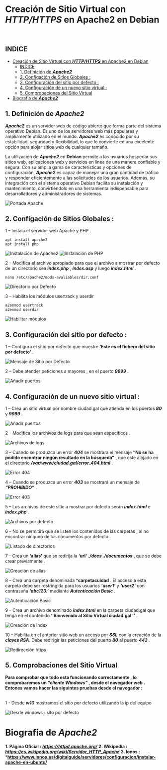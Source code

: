 # Creación de Sitio Virtual con ***HTTP/HTTPS*** en Apache2 en Debian
<br>

## INDICE 
- [Creación de Sitio Virtual con ***HTTP/HTTPS*** en Apache2 en Debian](#creación-de-sitio-virtual-con-httphttps-en-apache2-en-debian)
  - [INDICE](#indice)
  - [1. Definición de ***Apache2***](#1-definición-de-apache2)
  - [2. Configación de Sitios Globales :](#2-configación-de-sitios-globales-)
  - [3. Configuración del sitio por defecto :](#3-configuración-del-sitio-por-defecto-)
  - [4. Configuración de un nuevo sitio virtual :](#4-configuración-de-un-nuevo-sitio-virtual-)
  - [5. Comprobaciones del Sitio Virtual](#5-comprobaciones-del-sitio-virtual)
- [Biografia de ***Apache2***](#biografia-de-apache2)


## 1. Definición de ***Apache2***

***Apache2*** es un servidor web de código abierto que forma parte del sistema operativo Debian. Es uno de los servidores web más populares y ampliamente utilizado en el mundo. ***Apache2*** es conocido por su estabilidad, seguridad y flexibilidad, lo que lo convierte en una excelente opción para alojar sitios web de cualquier tamaño.

La utilización de ***Apache2*** en **Debian** permite a los usuarios hospedar sus sitios web, aplicaciones web y servicios en línea de una manera confiable y segura. Con su amplia gama de características y opciones de configuración, ***Apache2*** es capaz de manejar una gran cantidad de tráfico y responder eficientemente a las solicitudes de los usuarios. Además, su integración con el sistema operativo Debian facilita su instalación y mantenimiento, convirtiéndolo en una herramienta indispensable para desarrolladores y administradores de sistemas.

![Portada Apache](./img/portada_apache2.png)


## 2. Configación de Sitios Globales :

1 – Instala el servidor web Apache y PHP . <br>

~~~
apt install apache2
apt install php
~~~

![Instalación de Apache2](./img/1_exapache2.png)
![Instalación de PHP](./img/2_exapache2.png)

2 – Modifica el archivo apropiado para que el archivo a mostrar por defecto de un directorio sea ***index.php*** , ***index.asp*** y luego ***index.html*** . <br>

~~~
nano /etc/apache2/mods-avaliables/dir.conf
~~~

![Directorio por Defecto](./img/3_exapache2.png)

3 – Habilita los módulos usertrack y userdir <br>

~~~
a2enmod usertrack
a2enmod userdir
~~~

![Habilitar módulos](./img/4_exapache2.png)

## 3. Configuración del sitio por defecto :

1 – Configura el sitio por defecto que muestre **‘Este es el fichero del sitio por defecto’** .<br>

![Mensaje de Sitio por Defecto](./img/5_exapache2.png)

2 – Debe atender peticiones a mayores , en el puerto ***9999*** . <br>

![Añadir puertos](./img/6_exapache2.png)

## 4. Configuración de un nuevo sitio virtual :

1 – Crea un sitio virtual por nombre ciudad.gal que atienda en los puertos ***80*** y ***9999*** .<br>

![Añadir puertos](./img/7_exapache2.png)

2 – Modifica los archivos de logs para que sean específicos . <br>

![Archivos de logs](./img/8_exapache2.png)

3 – Cuando se produzca un error ***404*** se mostrara el mensaje **“No se ha podido encontrar ningún resultado en la búsqueda”** , que este alojado en el directorio ***/var/www/ciudad.gal/error_404.html*** . <br>

![Error 404](./img/9_exapache2.png)

4 – Cuando se produzca un error ***403*** se mostrará un mensaje de ***“PROHIBIDO”*** . <br>

![Error 403](./img/10_exapache2.png)

5 – Los archivos de este sitio a mostrar por defecto serán ***index.html*** e ***index.php*** . <br>

![Archivos por defecto](./img/11_exapache2.png)

6 – No se permitirá que se listen los contenidos de las carpetas , al no encontrar ninguno de los documentos por defecto .

![Listado de directorios](./img/12_exapache2.png)

7 – Crea un **‘alias’** que se redirija la **‘url’** ***./docs  ./documentos*** , que se debe crear previamente . <br>

![Creación de alias](./img/13_exapache2.png)

8 – Crea una carpeta denominada ***carpetacuidad** . El acceso a esta carpeta debe ser restringida para los usuarios ***‘user1’*** y ***‘user2’*** con contraseña ***‘abc123.’*** mediante ***Autenticación Basic*** . <br>

![Autenticación Basic](./img/14_exapache2.png)

9 – Crea un archivo denominado ***index.html*** en la carpeta ciudad.gal que tenga en el contenido **‘’Bienvenido al Sitio Virtual ciudad.gal ’’** . <br>

![Creación de Index](./img/15_exapache2.png)

10 – Habilita en el anterior sitio web un acceso por ***SSL*** con la creación de la ***claves RSA***. Debe redirigir las peticiones del puerto ***80*** al puerto ***443*** . <br>

![Redirección https](./img/16_exapache2.png)

## 5. Comprobaciones del Sitio Virtual 

**Para comprobar que todo esta funcionando correctamente , lo comprobaremos un ***"cliente Windows"*** , desde el navegador web . Entones vamos hacer las siguintes pruebas desde el navegador :** <br><br>

1 - Desde ***w10*** mostramos el sitio por defecto utilizando la ip del equipo <br>

![Desde windows : sito por defecto](./img/1_comprobaciones_exapache2.png)


# Biografia de ***Apache2***

**1. Página Oficial :** ***https://httpd.apache.org/***
**2. Wikipedia :** ***https://es.wikipedia.org/wiki/Servidor_HTTP_Apache***
**3. Ionos :** ***https://www.ionos.es/digitalguide/servidores/configuracion/instalar-apache-en-ubuntu/**